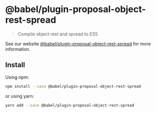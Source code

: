 # @babel/plugin-proposal-object-rest-spread

> Compile object rest and spread to ES5

See our website [@babel/plugin-proposal-object-rest-spread](https://new.babeljs.io/docs/en/next/babel-plugin-proposal-object-rest-spread.html) for more information.

## Install

Using npm:

```sh
npm install --save @babel/plugin-proposal-object-rest-spread
```

or using yarn:

```sh
yarn add --save @babel/plugin-proposal-object-rest-spread
```
